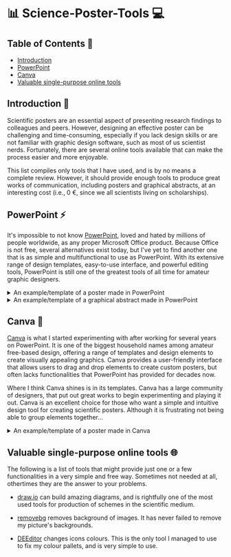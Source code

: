 # 📊 Science-Poster-Tools ‍💻

## Table of Contents 📑

* [Introduction](https://github.com/iquasere/Science-Design#Introduction-)
* [PowerPoint](https://github.com/iquasere/Science-Design#PowerPoint-)
* [Canva](https://github.com/iquasere/Science-Design#Canva-)
* [Valuable single-purpose online tools](https://github.com/iquasere/Science-Design#Valuable-single-purpose-online-tools-)

## Introduction 🚀

Scientific posters are an essential aspect of presenting research findings to colleagues and peers. However, designing an effective poster can be challenging and time-consuming, especially if you lack design skills or are not familiar with graphic design software, such as most of us scientist nerds. Fortunately, there are several online tools available that can make the process easier and more enjoyable.

This list compiles only tools that I have used, and is by no means a complete review. However, it should provide enough tools to produce great works of communication, including posters and graphical abstracts, at an interesting cost (i.e., 0 €, since we all scientists living on scholarships).

## PowerPoint ⚡

It's impossible to not know [PowerPoint](https://www.microsoft.com/en-us/microsoft-365/powerpoint), loved and hated by millions of people worldwide, as any proper Microsoft Office product. Because Office is not free, several alternatives exist today, but I've yet to find another one that is as simple and multifunctional to use as PowerPoint. With its extensive range of design templates, easy-to-use interface, and powerful editing tools, PowerPoint is still one of the greatest tools of all time for amateur graphic designers.

<details>
  <summary>An example/template of a poster made in PowerPoint</summary>

 [template](productions/poster_bod2018.pptx)
  
  ![PowerPoint poster](productions/poster_bod2018.jpg "PowerPoint poster")
  
</details>

<details>
  <summary>An example/template of a graphical abstract made in PowerPoint</summary>
  
 [template](productions/graphical_abstract.pptx)

  ![PowerPoint graphical abstract](productions/graphical_abstract.jpg "PowerPoint graphical abstract")
  
</details>

## Canva 🎨

[Canva](https://www.canva.com/) is what I started experimenting with after working for several years on PowerPoint. It is one of the biggest household names among amateur free-based design, offering a range of templates and design elements to create visually appealing graphics. Canva provides a user-friendly interface that allows users to drag and drop elements to create custom posters, but often lacks functionalities that PowerPoint has provided for decades now.

Where I think Canva shines is in its templates. Canva has a large community of designers, that put out great works to begin experimenting and playing it out. Canva is an excellent choice for those who want a simple and intuitive design tool for creating scientific posters. Although it is frustrating not being able to group elements together...

<details>
  <summary>An example/template of a poster made in Canva</summary>
  
  ![Canva poster](productions/poster_bod2023.jpg "Canva poster")
  
</details>

## Valuable single-purpose online tools 🌐

The following is a list of tools that might provide just one or a few functionalities in a very simple and free way. Sometimes not needed at all, othertimes they are the answer to your problems.

* [draw.io](https://app.diagrams.net/) can build amazing diagrams, and is rightfully one of the most used tools for production of schemes in the scientific medium.

* [removebg](https://www.remove.bg/) removes background of images. It has never failed to remove my picture's backgrounds.

* [DEEditor](https://deeditor.com/) changes icons colours. This is the only tool I managed to use to fix my colour pallets, and is very simple to use.
